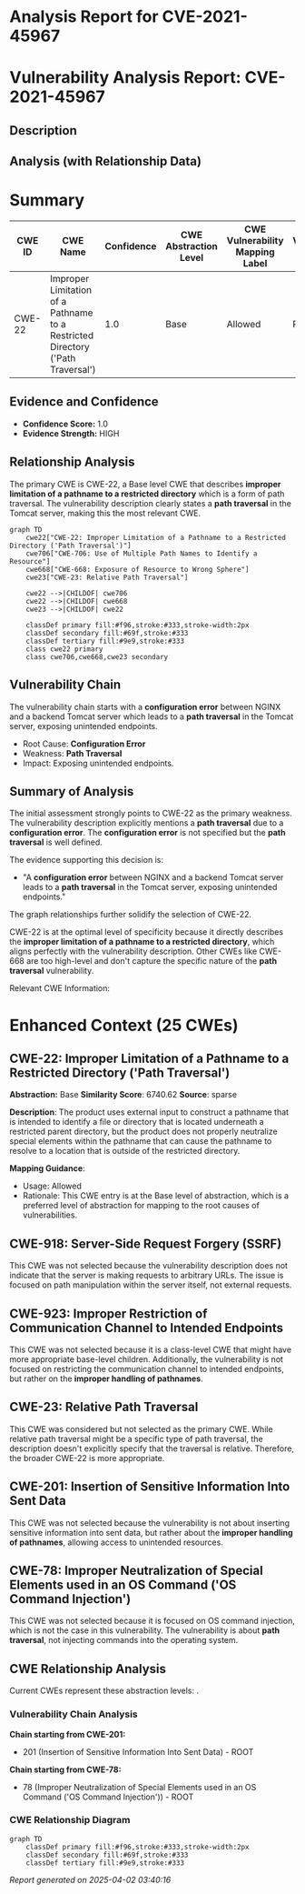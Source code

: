 # Analysis Report for CVE-2021-45967

# Vulnerability Analysis Report: CVE-2021-45967

## Description



## Analysis (with Relationship Data)

# Summary
| CWE ID | CWE Name | Confidence | CWE Abstraction Level | CWE Vulnerability Mapping Label | CWE-Vulnerability Mapping Notes |
|---|---|---|---|---|---|
| CWE-22 | Improper Limitation of a Pathname to a Restricted Directory ('Path Traversal') | 1.0 | Base | Allowed | Primary CWE |

## Evidence and Confidence

*   **Confidence Score:** 1.0
*   **Evidence Strength:** HIGH

## Relationship Analysis
The primary CWE is CWE-22, a Base level CWE that describes **improper limitation of a pathname to a restricted directory** which is a form of path traversal. The vulnerability description clearly states a **path traversal** in the Tomcat server, making this the most relevant CWE.

```mermaid
graph TD
    cwe22["CWE-22: Improper Limitation of a Pathname to a Restricted Directory ('Path Traversal')"]
    cwe706["CWE-706: Use of Multiple Path Names to Identify a Resource"]
    cwe668["CWE-668: Exposure of Resource to Wrong Sphere"]
    cwe23["CWE-23: Relative Path Traversal"]

    cwe22 -->|CHILDOF| cwe706
    cwe22 -->|CHILDOF| cwe668
    cwe23 -->|CHILDOF| cwe22

    classDef primary fill:#f96,stroke:#333,stroke-width:2px
    classDef secondary fill:#69f,stroke:#333
    classDef tertiary fill:#9e9,stroke:#333
    class cwe22 primary
    class cwe706,cwe668,cwe23 secondary
```

## Vulnerability Chain
The vulnerability chain starts with a **configuration error** between NGINX and a backend Tomcat server which leads to a **path traversal** in the Tomcat server, exposing unintended endpoints.
  - Root Cause: **Configuration Error**
  - Weakness: **Path Traversal**
  - Impact: Exposing unintended endpoints.

## Summary of Analysis
The initial assessment strongly points to CWE-22 as the primary weakness. The vulnerability description explicitly mentions a **path traversal** due to a **configuration error**. The **configuration error** is not specified but the **path traversal** is well defined.

The evidence supporting this decision is:
*   "A **configuration error** between NGINX and a backend Tomcat server leads to a **path traversal** in the Tomcat server, exposing unintended endpoints."

The graph relationships further solidify the selection of CWE-22.

CWE-22 is at the optimal level of specificity because it directly describes the **improper limitation of a pathname to a restricted directory**, which aligns perfectly with the vulnerability description. Other CWEs like CWE-668 are too high-level and don't capture the specific nature of the **path traversal** vulnerability.

Relevant CWE Information:

# Enhanced Context (25 CWEs)

## CWE-22: Improper Limitation of a Pathname to a Restricted Directory ('Path Traversal')
**Abstraction:** Base
**Similarity Score**: 6740.62
**Source**: sparse

**Description**:
The product uses external input to construct a pathname that is intended to identify a file or directory that is located underneath a restricted parent directory, but the product does not properly neutralize special elements within the pathname that can cause the pathname to resolve to a location that is outside of the restricted directory.

**Mapping Guidance**:
- Usage: Allowed
- Rationale: This CWE entry is at the Base level of abstraction, which is a preferred level of abstraction for mapping to the root causes of vulnerabilities.

## CWE-918: Server-Side Request Forgery (SSRF)
This CWE was not selected because the vulnerability description does not indicate that the server is making requests to arbitrary URLs. The issue is focused on path manipulation within the server itself, not external requests.

## CWE-923: Improper Restriction of Communication Channel to Intended Endpoints
This CWE was not selected because it is a class-level CWE that might have more appropriate base-level children. Additionally, the vulnerability is not focused on restricting the communication channel to intended endpoints, but rather on the **improper handling of pathnames**.

## CWE-23: Relative Path Traversal
This CWE was considered but not selected as the primary CWE. While relative path traversal might be a specific type of path traversal, the description doesn't explicitly specify that the traversal is relative. Therefore, the broader CWE-22 is more appropriate.

## CWE-201: Insertion of Sensitive Information Into Sent Data
This CWE was not selected because the vulnerability is not about inserting sensitive information into sent data, but rather about the **improper handling of pathnames**, allowing access to unintended resources.

## CWE-78: Improper Neutralization of Special Elements used in an OS Command ('OS Command Injection')
This CWE was not selected because it is focused on OS command injection, which is not the case in this vulnerability. The vulnerability is about **path traversal**, not injecting commands into the operating system.


## CWE Relationship Analysis

Current CWEs represent these abstraction levels: .


### Vulnerability Chain Analysis

**Chain starting from CWE-201:**
- 201 (Insertion of Sensitive Information Into Sent Data) - ROOT


**Chain starting from CWE-78:**
- 78 (Improper Neutralization of Special Elements used in an OS Command ('OS Command Injection')) - ROOT



### CWE Relationship Diagram

```mermaid
graph TD
    classDef primary fill:#f96,stroke:#333,stroke-width:2px
    classDef secondary fill:#69f,stroke:#333
    classDef tertiary fill:#9e9,stroke:#333
```



*Report generated on 2025-04-02 03:40:16*
